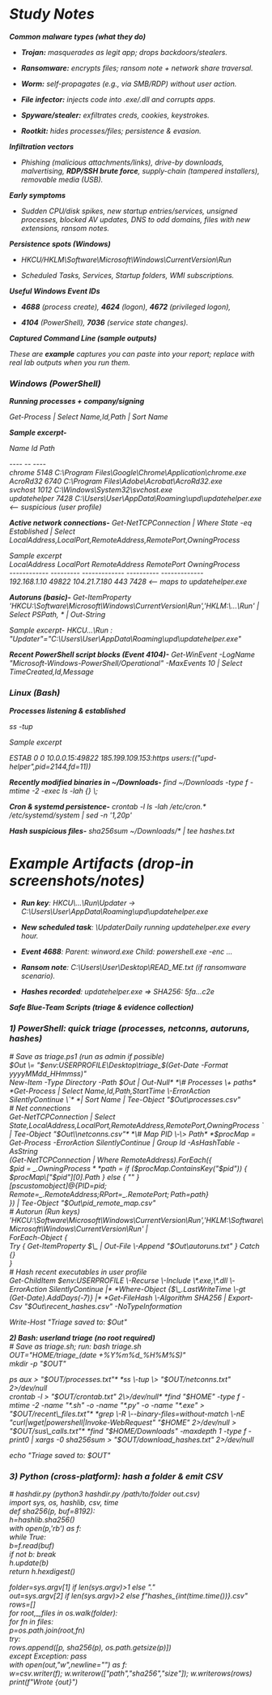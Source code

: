 # ***Study Notes***

***Common malware types (what they do)***

* ***Trojan:** masquerades as legit app; drops backdoors/stealers.*

* ***Ransomware:** encrypts files; ransom note \+ network share traversal.*

* ***Worm:** self-propagates (e.g., via SMB/RDP) without user action.*

* ***File infector:** injects code into .exe/.dll and corrupts apps.*

* ***Spyware/stealer:** exfiltrates creds, cookies, keystrokes.*

* ***Rootkit:** hides processes/files; persistence & evasion.*

***Infiltration vectors***

* *Phishing (malicious attachments/links), drive-by downloads, malvertising, **RDP/SSH brute force**, supply-chain (tampered installers), removable media (USB).*

***Early symptoms***

* *Sudden CPU/disk spikes, new startup entries/services, unsigned processes, blocked AV updates, DNS to odd domains, files with new extensions, ransom notes.*

***Persistence spots (Windows)***

* *HKCU/HKLM\\Software\\Microsoft\\Windows\\CurrentVersion\\Run*

* *Scheduled Tasks, Services, Startup folders, WMI subscriptions.*

***Useful Windows Event IDs***

* ***4688** (process create), **4624** (logon), **4672** (privileged logon),*

* ***4104** (PowerShell), **7036** (service state changes).*

***Captured Command Line (sample outputs)***

*These are **example** captures you can paste into your report; replace with real lab outputs when you run them.*

### ***Windows (PowerShell)***

***Running processes \+ company/signing***

*Get-Process | Select Name,Id,Path | Sort Name*

***Sample excerpt-***

*Name          Id    Path*

*\----          \--    \----*  
*chrome        5148  C:\\Program Files\\Google\\Chrome\\Application\\chrome.exe*  
*AcroRd32      6740  C:\\Program Files\\Adobe\\Acrobat\\AcroRd32.exe*  
*svchost       1012  C:\\Windows\\System32\\svchost.exe*  
*updatehelper  7428  C:\\Users\\User\\AppData\\Roaming\\upd\\updatehelper.exe   \<-- suspicious (user profile)*

***Active network connections-** Get-NetTCPConnection | Where State \-eq Established | Select LocalAddress,LocalPort,RemoteAddress,RemotePort,OwningProcess*

*Sample excerpt*  
*LocalAddress LocalPort RemoteAddress   RemotePort OwningProcess*  
*\------------ \--------- \-------------   \---------- \-------------*  
*192.168.1.10 49822     104.21.7.180    443        7428  \<-- maps to updatehelper.exe*

***Autoruns (basic)-** Get-ItemProperty 'HKCU:\\Software\\Microsoft\\Windows\\CurrentVersion\\Run','HKLM:\\...\\Run' | Select PSPath, \* | Out-String*

*Sample excerpt- HKCU...\\Run : "Updater"="C:\\Users\\User\\AppData\\Roaming\\upd\\updatehelper.exe"*

***Recent PowerShell script blocks (Event 4104)-** Get-WinEvent \-LogName "Microsoft-Windows-PowerShell/Operational" \-MaxEvents 10 | Select TimeCreated,Id,Message*

### ***Linux (Bash)***

***Processes listening & established***

*ss \-tup*

*Sample excerpt*

*ESTAB  0  0  10.0.0.15:49822  185.199.109.153:https  users:(("upd-helper",pid=2144,fd=11))*

***Recently modified binaries in \~/Downloads-** find \~/Downloads \-type f \-mtime \-2 \-exec ls \-lah {} \\;*

***Cron & systemd persistence-** crontab \-l ls \-lah /etc/cron.\* /etc/systemd/system | sed \-n '1,20p'*

***Hash suspicious files-** sha256sum \~/Downloads/\* | tee hashes.txt*

# ***Example Artifacts (drop-in screenshots/notes)***

* ***Run key**: HKCU\\...\\Run\\Updater \-\> C:\\Users\\User\\AppData\\Roaming\\upd\\updatehelper.exe*

* ***New scheduled task**: \\UpdaterDaily running updatehelper.exe every hour.*

* ***Event 4688**: Parent: winword.exe Child: powershell.exe \-enc ...*

* ***Ransom note**: C:\\Users\\User\\Desktop\\READ\_ME.txt (if ransomware scenario).*

* ***Hashes recorded**: updatehelper.exe ⇒ SHA256: 5fa…c2e*

***Safe Blue-Team Scripts (triage & evidence collection)***

### ***1\) PowerShell: quick triage (processes, netconns, autoruns, hashes)***

*\# Save as triage.ps1 (run as admin if possible)*  
*$Out \= "$env:USERPROFILE\\Desktop\\triage\_$(Get-Date \-Format yyyyMMdd\_HHmmss)"*  
*New-Item \-Type Directory \-Path $Out | Out-Null*  
*\# Processes \+ paths*  
*Get-Process | Select Name,Id,Path,StartTime \-ErrorAction SilentlyContinue \`*  
 *| Sort Name | Tee-Object "$Out\\processes.csv"*  
*\# Net connections*  
*Get-NetTCPConnection | Select State,LocalAddress,LocalPort,RemoteAddress,RemotePort,OwningProcess \`*  
 *| Tee-Object "$Out\\netconns.csv"*  
*\# Map PID \-\> Path*  
*$procMap \= Get-Process \-ErrorAction SilentlyContinue | Group Id \-AsHashTable \-AsString*  
*(Get-NetTCPConnection | Where RemoteAddress).ForEach({*  
    *$pid \= $\_.OwningProcess*  
    *$path \= if ($procMap.ContainsKey("$pid")) { $procMap\["$pid"\]\[0\].Path } else { "" }*  
*\[pscustomobject\]@{PID=$pid;Remote=$\_.RemoteAddress;RPort=$\_.RemotePort;Path=$path}*  
*}) | Tee-Object "$Out\\pid\_remote\_map.csv"*  
*\# Autorun (Run keys)*  
*'HKCU:\\Software\\Microsoft\\Windows\\CurrentVersion\\Run','HKLM:\\Software\\Microsoft\\Windows\\CurrentVersion\\Run' |*  
 *ForEach-Object {*  
  *Try { Get-ItemProperty $\_ | Out-File \-Append "$Out\\autoruns.txt" } Catch {}*  
 *}*  
*\# Hash recent executables in user profile*  
*Get-ChildItem $env:USERPROFILE \-Recurse \-Include \*.exe,\*.dll \-ErrorAction SilentlyContinue |*  
 *Where-Object {$\_.LastWriteTime \-gt (Get-Date).AddDays(-7)} |*  
 *Get-FileHash \-Algorithm SHA256 | Export-Csv "$Out\\recent\_hashes.csv" \-NoTypeInformation*

*Write-Host "Triage saved to: $Out"*

***2\) Bash: userland triage (no root required)***  
*\# Save as triage.sh; run: bash triage.sh*  
*OUT="$HOME/triage\_$(date \+%Y%m%d\_%H%M%S)"*  
*mkdir \-p "$OUT"*

*ps aux \> "$OUT/processes.txt"*  
*ss \-tup \> "$OUT/netconns.txt" 2\>/dev/null*  
*crontab \-l \> "$OUT/crontab.txt" 2\>/dev/null*  
*find "$HOME" \-type f \-mtime \-2 \-name "\*.sh" \-o \-name "\*.py" \-o \-name "\*.exe" \> "$OUT/recent\_files.txt"*  
*grep \-R \--binary-files=without-match \-nE "curl|wget|powershell|Invoke-WebRequest" "$HOME" 2\>/dev/null \> "$OUT/sus\_calls.txt"*  
*find "$HOME/Downloads" \-maxdepth 1 \-type f \-print0 | xargs \-0 sha256sum \> "$OUT/download\_hashes.txt" 2\>/dev/null*

*echo "Triage saved to: $OUT"*

### 

### 

### 

### 

### 

### 

### 

### 

### ***3\) Python (cross-platform): hash a folder & emit CSV***

*\# hashdir.py  (python3 hashdir.py /path/to/folder out.csv)*  
*import sys, os, hashlib, csv, time*  
*def sha256(p, buf=8192):*  
    *h=hashlib.sha256()*  
    *with open(p,'rb') as f:*  
        *while True:*  
            *b=f.read(buf)*  
            *if not b: break*  
            *h.update(b)*  
    *return h.hexdigest()*

*folder=sys.argv\[1\] if len(sys.argv)\>1 else "."*  
*out=sys.argv\[2\] if len(sys.argv)\>2 else f"hashes\_{int(time.time())}.csv"*  
*rows=\[\]*  
*for root,\_,files in os.walk(folder):*  
    *for fn in files:*  
        *p=os.path.join(root,fn)*  
        *try:*  
            *rows.append(\[p, sha256(p), os.path.getsize(p)\])*  
        *except Exception: pass*  
*with open(out,"w",newline="") as f:*  
    *w=csv.writer(f); w.writerow(\["path","sha256","size"\]); w.writerows(rows)*  
*print(f"Wrote {out}")*  
